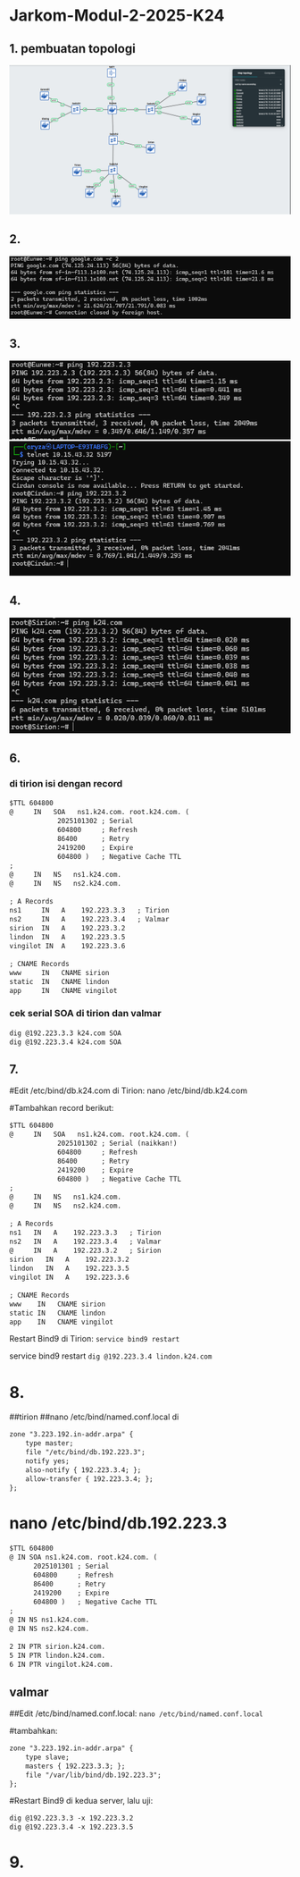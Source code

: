 # Jarkom-Modul-2-2025-K24

## 1. pembuatan topologi 
![alt text](/image/image_1.png)

## 2. 
![alt text](/image/image_2.png)

## 3.
![alt text](/image/image_toelrond.png)
![alt text](/image/image_tosirion.png)

## 4. 
![alt text](/image/image_4.png)

## 6.

### di tirion isi dengan record
```
$TTL 604800
@     IN   SOA   ns1.k24.com. root.k24.com. (
            2025101302 ; Serial
            604800     ; Refresh
            86400      ; Retry
            2419200    ; Expire
            604800 )   ; Negative Cache TTL
;
@     IN   NS   ns1.k24.com.
@     IN   NS   ns2.k24.com.

; A Records
ns1     IN   A    192.223.3.3   ; Tirion
ns2     IN   A    192.223.3.4   ; Valmar
sirion  IN   A    192.223.3.2
lindon  IN   A    192.223.3.5
vingilot IN  A    192.223.3.6

; CNAME Records
www     IN   CNAME sirion
static  IN   CNAME lindon
app     IN   CNAME vingilot
```
### cek serial SOA di tirion dan valmar
```
dig @192.223.3.3 k24.com SOA
dig @192.223.3.4 k24.com SOA
```
## 7.
#Edit /etc/bind/db.k24.com di Tirion:
nano /etc/bind/db.k24.com

#Tambahkan record berikut:
```
$TTL 604800
@     IN   SOA   ns1.k24.com. root.k24.com. (
            2025101302 ; Serial (naikkan!)
            604800     ; Refresh
            86400      ; Retry
            2419200    ; Expire
            604800 )   ; Negative Cache TTL
;
@     IN   NS   ns1.k24.com.
@     IN   NS   ns2.k24.com.

; A Records
ns1   IN   A    192.223.3.3   ; Tirion
ns2   IN   A    192.223.3.4   ; Valmar
@     IN   A    192.223.3.2   ; Sirion
sirion   IN   A    192.223.3.2
lindon   IN   A    192.223.3.5
vingilot IN   A    192.223.3.6

; CNAME Records
www    IN   CNAME sirion
static IN   CNAME lindon
app    IN   CNAME vingilot
```

Restart Bind9 di Tirion:
`service bind9 restart`

service bind9 restart
`dig @192.223.3.4 lindon.k24.com`
# 8.

##tirion
##nano /etc/bind/named.conf.local di 
```
zone "3.223.192.in-addr.arpa" {
    type master;
    file "/etc/bind/db.192.223.3";
    notify yes;
    also-notify { 192.223.3.4; };
    allow-transfer { 192.223.3.4; };
};
```
# nano /etc/bind/db.192.223.3
```
$TTL 604800
@ IN SOA ns1.k24.com. root.k24.com. (
      2025101301 ; Serial
      604800     ; Refresh
      86400      ; Retry
      2419200    ; Expire
      604800 )   ; Negative Cache TTL
;
@ IN NS ns1.k24.com.
@ IN NS ns2.k24.com.

2 IN PTR sirion.k24.com.
5 IN PTR lindon.k24.com.
6 IN PTR vingilot.k24.com.
```
## valmar
##Edit /etc/bind/named.conf.local:
`nano /etc/bind/named.conf.local`

#tambahkan:
```
zone "3.223.192.in-addr.arpa" {
    type slave;
    masters { 192.223.3.3; };
    file "/var/lib/bind/db.192.223.3";
};
```
#Restart Bind9 di kedua server, lalu uji:
```
dig @192.223.3.3 -x 192.223.3.2
dig @192.223.3.4 -x 192.223.3.5
```
# 9.







